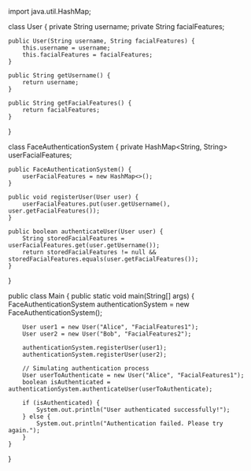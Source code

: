 import java.util.HashMap;

class User {
    private String username;
    private String facialFeatures;

    public User(String username, String facialFeatures) {
        this.username = username;
        this.facialFeatures = facialFeatures;
    }

    public String getUsername() {
        return username;
    }

    public String getFacialFeatures() {
        return facialFeatures;
    }
}

class FaceAuthenticationSystem {
    private HashMap<String, String> userFacialFeatures;

    public FaceAuthenticationSystem() {
        userFacialFeatures = new HashMap<>();
    }

    public void registerUser(User user) {
        userFacialFeatures.put(user.getUsername(), user.getFacialFeatures());
    }

    public boolean authenticateUser(User user) {
        String storedFacialFeatures = userFacialFeatures.get(user.getUsername());
        return storedFacialFeatures != null && storedFacialFeatures.equals(user.getFacialFeatures());
    }
}

public class Main {
    public static void main(String[] args) {
        FaceAuthenticationSystem authenticationSystem = new FaceAuthenticationSystem();

        User user1 = new User("Alice", "FacialFeatures1");
        User user2 = new User("Bob", "FacialFeatures2");

        authenticationSystem.registerUser(user1);
        authenticationSystem.registerUser(user2);

        // Simulating authentication process
        User userToAuthenticate = new User("Alice", "FacialFeatures1");
        boolean isAuthenticated = authenticationSystem.authenticateUser(userToAuthenticate);

        if (isAuthenticated) {
            System.out.println("User authenticated successfully!");
        } else {
            System.out.println("Authentication failed. Please try again.");
        }
    }
}
